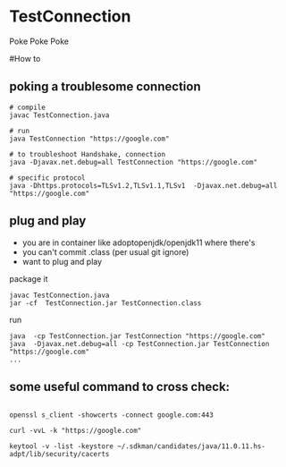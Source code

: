 # TestConnection
Poke Poke Poke


#How to

## poking a troublesome connection
```
# compile
javac TestConnection.java

# run
java TestConnection "https://google.com"

# to troubleshoot Handshake, connection
java -Djavax.net.debug=all TestConnection "https://google.com"

# specific protocol
java -Dhttps.protocols=TLSv1.2,TLSv1.1,TLSv1  -Djavax.net.debug=all "https://google.com"
```

## plug and play
- you are in container like adoptopenjdk/openjdk11 where there's
- you can't commit .class (per usual git ignore)
- want to plug and play

package it
```
javac TestConnection.java
jar -cf  TestConnection.jar TestConnection.class
```

run
```
java  -cp TestConnection.jar TestConnection "https://google.com"
java  -Djavax.net.debug=all -cp TestConnection.jar TestConnection "https://google.com"
...
```

## some useful command to cross check:
```

openssl s_client -showcerts -connect google.com:443

curl -vvL -k "https://google.com"

keytool -v -list -keystore ~/.sdkman/candidates/java/11.0.11.hs-adpt/lib/security/cacerts
```
